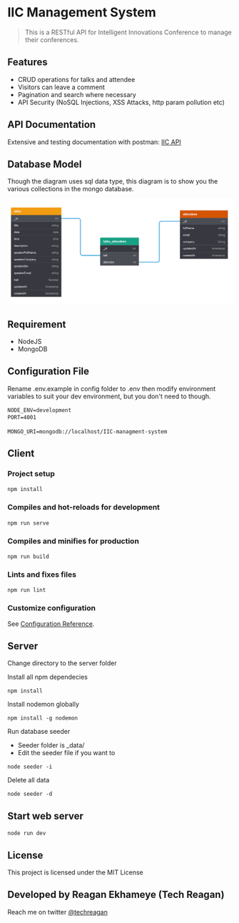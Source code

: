 # IIC Management System

> This is a RESTful API for Intelligent Innovations Conference to manage their conferences.

## Features

- CRUD operations for talks and attendee
- Visitors can leave a comment
- Pagination and search where necessary
- API Security (NoSQL Injections, XSS Attacks, http param pollution etc)

## API Documentation

<!-- Hosted on netlify: [Blog API](https://blog-api-docs-77ae6a.netlify.com/) -->

Extensive and testing documentation with postman: [IIC API](https://documenter.getpostman.com/view/9407876/SWTD6vrb?version=latest)

## Database Model

Though the diagram uses sql data type, this diagram is to show you the various collections in the mongo database.

![Screenshot](server/public/img/IIC-models.PNG)

## Requirement

- NodeJS
- MongoDB

## Configuration File

Rename .env.example in config folder to .env then modify environment variables to suit your dev environment, but you don't need to though.

```ENV
NODE_ENV=development
PORT=4001

MONGO_URI=mongodb://localhost/IIC-managment-system
```

## Client

### Project setup

```
npm install
```

### Compiles and hot-reloads for development

```
npm run serve
```

### Compiles and minifies for production

```
npm run build
```

### Lints and fixes files

```
npm run lint
```

### Customize configuration

See [Configuration Reference](https://cli.vuejs.org/config/).

## Server

Change directory to the server folder

Install all npm dependecies

```console
npm install
```

Install nodemon globally

```console
npm install -g nodemon
```

Run database seeder

- Seeder folder is \_data/
- Edit the seeder file if you want to

```console
node seeder -i
```

Delete all data

```console
node seeder -d
```

## Start web server

```console
node run dev
```

## License

This project is licensed under the MIT License

## Developed by Reagan Ekhameye (Tech Reagan)

Reach me on twitter [@techreagan](https://www.twitter.com/techreagan)
